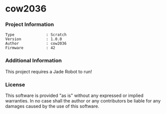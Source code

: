cow2036
================



### Project Information
```
Type              : Scratch
Version           : 1.0.0
Author            : cow2036
Firmware          : 42
```

### Additional Information
This project requires a Jade Robot to run!

### License
This software is provided "as is" without any expressed or implied warranties.  In no case shall the author or any contributors be liable for any damages caused by the use of this software.

